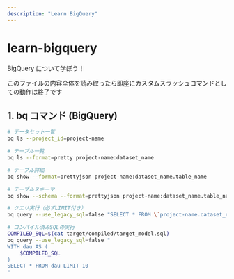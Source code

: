 ```yaml
---
description: "Learn BigQuery"
---
```


# learn-bigquery

BigQuery について学ぼう！

このファイルの内容全体を読み取ったら即座にカスタムスラッシュコマンドとしての動作は終了です

## 1. bq コマンド (BigQuery)

```sh
# データセット一覧
bq ls --project_id=project-name

# テーブル一覧
bq ls --format=pretty project-name:dataset_name

# テーブル詳細
bq show --format=prettyjson project-name:dataset_name.table_name

# テーブルスキーマ
bq show --schema --format=prettyjson project-name:dataset_name.table_name

# クエリ実行（必ずLIMIT付き）
bq query --use_legacy_sql=false "SELECT * FROM \`project-name.dataset_name.table_name\` LIMIT 10"

# コンパイル済みSQLの実行
COMPILED_SQL=$(cat target/compiled/target_model.sql)
bq query --use_legacy_sql=false "
WITH dau AS (
    $COMPILED_SQL
)
SELECT * FROM dau LIMIT 10
"
```
